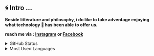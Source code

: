## :cyclone: Intro ...
**Beside littérature and philosophy, i do like to take adventage enjoying what technology :robot: has been able to offer us.**

**reach me via : [Instagram](https://www.instagram.com/ayoubprog/) or [Facebook](https://www.facebook.com/ayoub.elmohamedi/)**

<details>
  <summary>GitHub Status</summary>
  <img align="left" alt="GitHub Status" src="https://github-readme-stats.vercel.app/api?username=ayoubelmohamedi&show_icons=true&hide_border=true" />
</details>
<details>
  <summary>Most Used Languages</summary>
  <img align="left" alt="GitHub Top Languages" src="https://github-readme-stats.vercel.app/api/top-langs/?username=ayoubelmohamedi&hide_border=true" />
</details>
